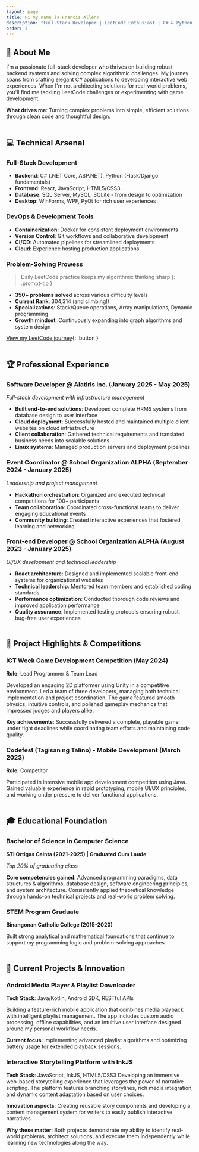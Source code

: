 ```yaml
---
layout: page
title: Hi my name is Francis Allen!
description: "Full-Stack Developer | LeetCode Enthusiast | C# & Python Expert"
order: 4
---
```


## 🚀 About Me

I'm a passionate full-stack developer who thrives on building robust backend systems and solving complex algorithmic challenges. My journey spans from crafting elegant C# applications to developing interactive web experiences. When I'm not architecting solutions for real-world problems, you'll find me tackling LeetCode challenges or experimenting with game development.

**What drives me**: Turning complex problems into simple, efficient solutions through clean code and thoughtful design.

<div style="margin-bottom: 3rem;"></div>

## 💻 Technical Arsenal

### Full-Stack Development
- **Backend**: C# (.NET Core, ASP.NET), Python (Flask/Django fundamentals)
- **Frontend**: React, JavaScript, HTML5/CSS3
- **Database**: SQL Server, MySQL, SQLite - from design to optimization
- **Desktop**: WinForms, WPF, PyQt for rich user experiences

### DevOps & Development Tools
- **Containerization**: Docker for consistent deployment environments
- **Version Control**: Git workflows and collaborative development
- **CI/CD**: Automated pipelines for streamlined deployments
- **Cloud**: Experience hosting production applications

### Problem-Solving Prowess
> Daily LeetCode practice keeps my algorithmic thinking sharp
{: .prompt-tip }

- **350+ problems solved** across various difficulty levels
- **Current Rank**: 304,314 (and climbing!)
- **Specializations**: Stack/Queue operations, Array manipulations, Dynamic programming
- **Growth mindset**: Continuously expanding into graph algorithms and system design

[View my LeetCode journey](https://leetcode.com/u/FrancisToastedBuns/){: .button }

<div style="margin-bottom: 3rem;"></div>

## 🏆 Professional Experience

### Software Developer @ Alatiris Inc. (January 2025 - May 2025)
*Full-stack development with infrastructure management*

- **Built end-to-end solutions**: Developed complete HRMS systems from database design to user interface
- **Cloud deployment**: Successfully hosted and maintained multiple client websites on cloud infrastructure
- **Client collaboration**: Gathered technical requirements and translated business needs into scalable solutions
- **Linux systems**: Managed production servers and deployment pipelines

### Event Coordinator @ School Organization ALPHA (September 2024 - January 2025)
*Leadership and project management*

- **Hackathon orchestration**: Organized and executed technical competitions for 100+ participants
- **Team collaboration**: Coordinated cross-functional teams to deliver engaging educational events
- **Community building**: Created interactive experiences that fostered learning and networking

### Front-end Developer @ School Organization ALPHA (August 2023 - January 2025)
*UI/UX development and technical leadership*

- **React architecture**: Designed and implemented scalable front-end systems for organizational websites
- **Technical leadership**: Mentored team members and established coding standards
- **Performance optimization**: Conducted thorough code reviews and improved application performance
- **Quality assurance**: Implemented testing protocols ensuring robust, bug-free user experiences

<div style="margin-bottom: 3rem;"></div>

## 🎯 Project Highlights & Competitions

### ICT Week Game Development Competition (May 2024)
**Role**: Lead Programmer & Team Lead

Developed an engaging 2D platformer using Unity in a competitive environment. Led a team of three developers, managing both technical implementation and project coordination. The game featured smooth physics, intuitive controls, and polished gameplay mechanics that impressed judges and players alike.

**Key achievements**: Successfully delivered a complete, playable game under tight deadlines while coordinating team efforts and maintaining code quality.

### Codefest (Tagisan ng Talino) - Mobile Development (March 2023)
**Role**: Competitor

Participated in intensive mobile app development competition using Java. Gained valuable experience in rapid prototyping, mobile UI/UX principles, and working under pressure to deliver functional applications.

<div style="margin-bottom: 3rem;"></div>

## 🎓 Educational Foundation

### Bachelor of Science in Computer Science
**STI Ortigas Cainta (2021-2025) | Graduated Cum Laude**

*Top 20% of graduating class*

**Core competencies gained**: Advanced programming paradigms, data structures & algorithms, database design, software engineering principles, and system architecture. Consistently applied theoretical knowledge through hands-on technical projects and real-world problem solving.

### STEM Program Graduate
**Binangonan Catholic College (2015-2020)**

Built strong analytical and mathematical foundations that continue to support my programming logic and problem-solving approaches.

<div style="margin-bottom: 3rem;"></div>

## 🚧 Current Projects & Innovation

### Android Media Player & Playlist Downloader
**Tech Stack**: Java/Kotlin, Android SDK, RESTful APIs

Building a feature-rich mobile application that combines media playback with intelligent playlist management. The app includes custom audio processing, offline capabilities, and an intuitive user interface designed around my personal workflow needs.

**Current focus**: Implementing advanced playlist algorithms and optimizing battery usage for extended playback sessions.

### Interactive Storytelling Platform with InkJS
**Tech Stack**: JavaScript, InkJS, HTML5/CSS3
Developing an immersive web-based storytelling experience that leverages the power of narrative scripting. The platform features branching storylines, rich media integration, and dynamic content adaptation based on user choices.

**Innovation aspects**: Creating reusable story components and developing a content management system for writers to easily publish interactive narratives.

**Why these matter**: Both projects demonstrate my ability to identify real-world problems, architect solutions, and execute them independently while learning new technologies along the way.
